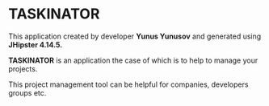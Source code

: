 # TASKINATOR
This application created by developer **Yunus Yunusov** and generated using **JHipster 4.14.5.** 

**TASKINATOR** is an application the case of which is to help to manage your projects. 

This project management tool can be helpful for companies, developers groups etc.

